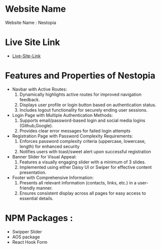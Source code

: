 
# Website Name
Website Name : Nestopia 
# Live Site Link
- [Live-Site-Link]( https://nestopia-auth.web.app)

# Features and Properties of Nestopia

- Navbar with Active Routes:
   1. Dynamically highlights active routes for improved navigation feedback.
   2. Displays user profile or login button based on authentication status.
   3. Includes logout functionality for securely ending user sessions.
- Login Page with Multiple Authentication Methods:
   1. Supports email/password-based login and social media logins (Github,Google).
   2. Provides clear error messages for failed login attempts
- Registration Page with Password Complexity Requirements:
   1. Enforces password complexity criteria (uppercase, lowercase, length) for enhanced security
   2. Notifies users with toast/sweet alert upon successful registration
- Banner Slider for Visual Appeal:
   1. Features a visually engaging slider with a minimum of 3 slides.
   2. Implemented using either Daisy UI or Swiper for effective content presentation.
- Footer with Comprehensive Information:
   1. Presents all relevant information (contacts, links, etc.) in a user-friendly manner.
   2. Ensures consistent display across all pages for easy access to essential details. 
# NPM Packages :
  * Swipper Slider 
  * AOS package
  * React Hook Form
